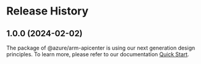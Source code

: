 # Release History
    
## 1.0.0 (2024-02-02)

The package of @azure/arm-apicenter is using our next generation design principles. To learn more, please refer to our documentation [Quick Start](https://aka.ms/js-track2-quickstart).
